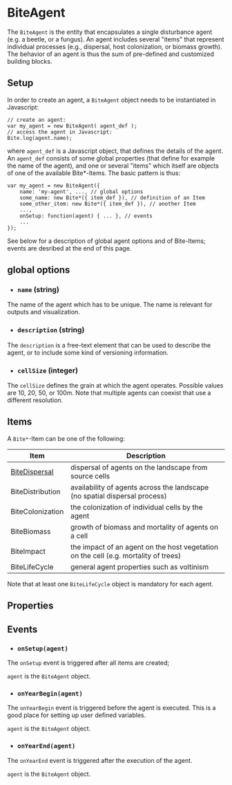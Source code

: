 # BiteAgent

The `BiteAgent` is the entity that encapsulates a single disturbance agent (e.g. a beetle, or a fungus). 
An agent includes several "items" that represent individual processes (e.g., dispersal, host colonization,
or biomass growth). The behavior of an agent is thus the sum of pre-defined and customized building blocks.

## Setup

In order to create an agent, a `BiteAgent` object needs to be instantiated in Javascript:

```
// create an agent:
var my_agent = new BiteAgent( agent_def );
// access the agent in Javascript:
Bite.log(agent.name);
```

where `agent_def` is a Javascript object, that defines the details of the agent. An `agent_def` consists
of some global properties (that define for example the name of the agent), and one or several
"items" which itself are objects of one of the available Bite*-Items. The basic pattern is thus:

``` 
var my_agent = new BiteAgent({
	name: 'my-agent', ..., // global options
	some_name: new Bite*({ item_def }), // definition of an Item
	some_other_item: new Bite*({ item_def }), // another Item
	...,
	onSetup: function(agent) { ... }, // events
	...
});
```

See below for a description of global agent options and of Bite-Items; events are desribed at the end
of this page.


## global options
* ### `name` (string)
The name of the agent which has to be unique. The name is relevant for outputs and visualization.

* ### `description` (string)
The `description`  is a free-text element that can be used to describe the agent, or to include some
kind of versioning information.

* ### `cellSize` (integer)
The `cellSize` defines the grain at which the agent operates. Possible values are 10, 20, 50, or 100m. 
Note that multiple agents can coexist that use a different resolution.

## Items

A `Bite*`-Item can be one of the following:


Item | Description
-----|----------
[BiteDispersal](BiteDispersal.md) | dispersal of agents on the landscape from source cells
BiteDistribution | availability of agents across the landscape (no spatial dispersal process)
BiteColonization | the colonization of individual cells by the agent
BiteBiomass | growth of biomass and mortality of agents on a cell
BiteImpact | the impact of an agent on the host vegetation on the cell (e.g. mortality of trees)
BiteLifeCycle | general agent properties such as voltinism

Note that at least one `BiteLifeCycle` object is mandatory for each agent.


## Properties

## Events
* ### `onSetup(agent)` 
The `onSetup` event is triggered after all items are created; 

`agent` is the `BiteAgent` object.

* ### `onYearBegin(agent)` 
The `onYearBegin` event is triggered before the agent is executed. This is a good place
for setting up user defined variables. 

`agent` is the `BiteAgent` object.

* ### `onYearEnd(agent)` 
The `onYearEnd` event is triggered after the execution of the agent.  

`agent` is the `BiteAgent` object.
